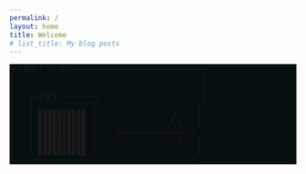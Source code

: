 ```yaml
---
permalink: /
layout: home
title: Welcome
# list_title: My blog posts
---
```


<html lang="en">
<head>
<meta charset="UTF-8">
<meta name="viewport" content="width=device-width, initial-scale=1.0">
<title>Blinking Animation</title>
<style>
  @keyframes blink {
    0%, 100% { opacity: 1; }
    50% { opacity: 0; }
  }
  .blinking {
    animation: blink 1s infinite;
  }
</style>
</head>
<body>
<pre style="background-color: rgb(8, 15, 17);">
┌─[BOOT FLOW]───────────────────────────┐      
│                                       │      
│                                       │      
│   ┌─[SP]────────┐                     │      
│   │            │                     │      
│   │ ▊▊▊▊▊▊▊▊▊▊ │                Λ    │      
│   │ ▊▊▊▊▊▊▊▊▊▊ │               ╱ ╲   │      
│   │ ▊▊▊▊▊▊▊▊▊▊ │    ├────────────── │      
│   │ ▊▊▊▊▊▊▊▊▊▊ │               ╲ ╱   │      
│   │ ▊▊▊▊▊▊▊▊▊▊ │                     │      
└─────────────────────────────────────┘      
</pre>
</body>
</html>